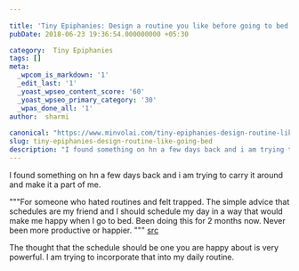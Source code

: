 ```yaml
---
 
title: 'Tiny Epiphanies: Design a routine you like before going to bed'
pubDate: 2018-06-23 19:36:54.000000000 +05:30

category:  Tiny Epiphanies
tags: []
meta:
  _wpcom_is_markdown: '1'
  _edit_last: '1'
  _yoast_wpseo_content_score: '60'
  _yoast_wpseo_primary_category: '30'
  _wpas_done_all: '1'
author:  sharmi
 
canonical: "https://www.minvolai.com/tiny-epiphanies-design-routine-like-going-bed/"
slug: tiny-epiphanies-design-routine-like-going-bed
description: "I found something on hn a few days back and i am trying to carry it around and make it a part of me."
---
```

<p>I found something on hn a few days back and i am trying to carry it around and make it a part of me.</p>
<p>"""For someone who hated routines and felt trapped. The simple advice that schedules are my friend and I should schedule my day in a way that would make me happy when I go to bed. Been doing this for 2 months now. Never been more productive or happier. """ <a href="https://news.ycombinator.com/item?id=17159515">src</a></p>
<p>The thought that the schedule should be one you are happy about is very powerful. I am trying to incorporate that into my daily routine.</p>
